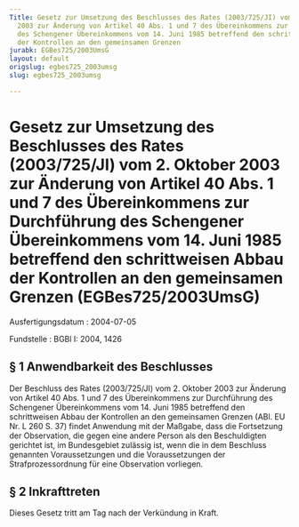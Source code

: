 ```yaml
---
Title: Gesetz zur Umsetzung des Beschlusses des Rates (2003/725/JI) vom 2. Oktober
  2003 zur Änderung von Artikel 40 Abs. 1 und 7 des Übereinkommens zur Durchführung
  des Schengener Übereinkommens vom 14. Juni 1985 betreffend den schrittweisen Abbau
  der Kontrollen an den gemeinsamen Grenzen
jurabk: EGBes725/2003UmsG
layout: default
origslug: egbes725_2003umsg
slug: egbes725_2003umsg

---
```


# Gesetz zur Umsetzung des Beschlusses des Rates (2003/725/JI) vom 2. Oktober 2003 zur Änderung von Artikel 40 Abs. 1 und 7 des Übereinkommens zur Durchführung des Schengener Übereinkommens vom 14. Juni 1985 betreffend den schrittweisen Abbau der Kontrollen an den gemeinsamen Grenzen (EGBes725/2003UmsG)

Ausfertigungsdatum
:   2004-07-05

Fundstelle
:   BGBl I: 2004, 1426



## § 1 Anwendbarkeit des Beschlusses

Der Beschluss des Rates (2003/725/JI) vom 2. Oktober 2003 zur Änderung
von Artikel 40 Abs. 1 und 7 des Übereinkommens zur Durchführung des
Schengener Übereinkommens vom 14. Juni 1985 betreffend den
schrittweisen Abbau der Kontrollen an den gemeinsamen Grenzen (ABl. EU
Nr. L 260 S. 37) findet Anwendung mit der Maßgabe, dass die
Fortsetzung der Observation, die gegen eine andere Person als den
Beschuldigten gerichtet ist, im Bundesgebiet zulässig ist, wenn die in
dem Beschluss genannten Voraussetzungen und die Voraussetzungen der
Strafprozessordnung für eine Observation vorliegen.


## § 2 Inkrafttreten

Dieses Gesetz tritt am Tag nach der Verkündung in Kraft.

